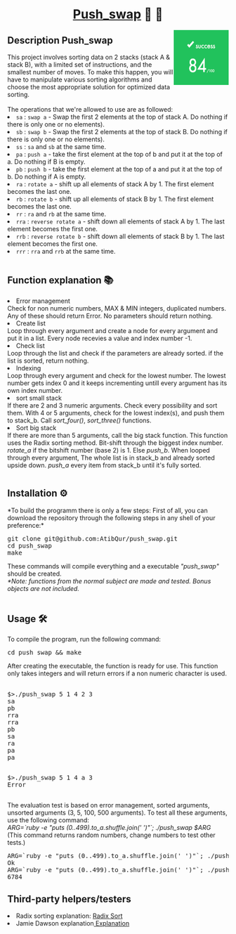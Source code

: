 # <h1 align="center"><a href="https://github.com/AtibQur/push_swap/blob/main/push_swap.pdf" target="_blank">Push_swap</a> 🔄 🔀</h1>
<p><img align="right" src="./score.png" alt="Score" width="125" height="125"></p>
<h2> Description Push_swap</h2>   
This project involves sorting data on 2 stacks (stack A & stack B), with a limited set of instructions, and the smallest number of moves. To make this happen, you will have to manipulate various sorting algorithms and choose the most appropriate solution for optimized data sorting. 
<br><br>
The operations that we're allowed to use are as followed:
<br>
<table>
<li><code>sa</code> : <code>swap a</code> - Swap the first 2 elements at the top of stack A. Do nothing if there is only one or no elements).</li>
<li><code>sb</code> : <code>swap b</code> - Swap the first 2 elements at the top of stack B. Do nothing if there is only one or no elements).</li>
<li><code>ss</code> : <code>sa</code> and <code>sb</code> at the same time.</li>
<li><code>pa</code> : <code>push a</code> - take the first element at the top of b and put it at the top of a. Do nothing if B is empty.</li>
<li><code>pb</code> : <code>push b</code> - take the first element at the top of a and put it at the top of b. Do nothing if A is empty.</li>
<li><code>ra</code> : <code>rotate a</code> - shift up all elements of stack A by 1. The first element becomes the last one.</li>
<li><code>rb</code> : <code>rotate b</code> - shift up all elements of stack B by 1. The first element becomes the last one.</li>
<li><code>rr</code> : <code>ra</code> and <code>rb</code> at the same time.</li>
<li><code>rra</code> : <code>reverse rotate a</code> - shift down all elements of stack A by 1. The last element becomes the first one.</li>
<li><code>rrb</code> : <code>reverse rotate b</code> - shift down all elements of stack B by 1. The last element becomes the first one.</li>
<li><code>rrr</code> : <code>rra</code> and <code>rrb</code> at the same time.</li>
</table>
<h2>Function explanation 📚</h2>
<table>
<li>Error management</li>
Check for non numeric numbers, MAX & MIN integers, duplicated numbers. Any of these should return Error. No parameters should return nothing.
<li>Create list</li>
Loop through every argument and create a node for every argument and put it in a list. Every node recevies a value and index number -1.
<li>Check list</li>
Loop through the list and check if the parameters are already sorted. if the list is sorted, return nothing.
<li>Indexing</li>
Loop through every argument and check for the lowest number. The lowest number gets index 0 and it keeps incrementing untill every argument has its own index number.
<li>sort small stack</li>
If there are 2 and 3 numeric arguments. Check every possibility and sort them. With 4 or 5 arguments, check for the lowest index(s), and push them to stack_b. Call <em>sort_four()</em>, <em>sort_three()</em> functions.
<li>Sort big stack</li>
If there are more than 5 arguments, call the big stack function. This function uses the Radix sorting method. Bit-shift through the biggest index number. <em>rotate_a</em>  if the bitshift number (base 2) is 1. Else <em>push_b</em>. When looped through every argument, The whole list is in stack_b and already sorted upside down. <em>push_a</em> every item from stack_b until it's fully sorted.

</table>

<h2>Installation ⚙️</h2>
*To build the programm there is only a few steps: First of all, you can download the repository through the following steps in any shell of your preference:*
<br>
<pre>
git clone git@github.com:AtibQur/push_swap.git
cd push_swap
make
</pre>
These commands will compile everything and a executable <em>"push_swap"</em> should be created. 
<br>
<em>*Note: functions from the normal subject are made and tested. Bonus objects are not included.</em>
<br><br>
<h2>Usage 🛠️</h2>

<p>To compile the program, run the following command:</p>
<pre>
cd push_swap && make
</pre>
After creating the executable, the function is ready for use. This function only takes integers and will return errors if a non numeric character is used.
<br></br>
<pre>
$>./push_swap 5 1 4 2 3
sa
pb
rra
rra
pb
sa
ra
pa
pa

</pre>
<pre>
$>./push_swap 5 1 4 a 3
Error

</pre>
<p>The evaluation test is based on error management, sorted arguments, unsorted arguments (3, 5, 100, 500 arguments). To test all these arguments, use the following command: 
<br>
<em>ARG=`ruby -e "puts (0..499).to_a.shuffle.join(' ')"`; ./push_swap $ARG</em>
<br>
(This command returns random numbers, change numbers to test other tests.)</p>
<pre>
ARG=`ruby -e "puts (0..499).to_a.shuffle.join(' ')"`; ./push_swap $ARG | ./checker_Mac $ARG
Ok
ARG=`ruby -e "puts (0..499).to_a.shuffle.join(' ')"`; ./push_swap $ARG | wc -l
6784
</pre>
<h2>Third-party helpers/testers</h2>
<li>Radix sorting explanation: <A href="https://www.youtube.com/watch?v=nu4gDuFabIM&feature=emb_title"> Radix Sort</A></li>
<li>Jamie Dawson explanation<A href="https://medium.com/@jamierobertdawson/push-swap-the-least-amount-of-moves-with-two-stacks-d1e76a71789a"> Explanation</A></li>